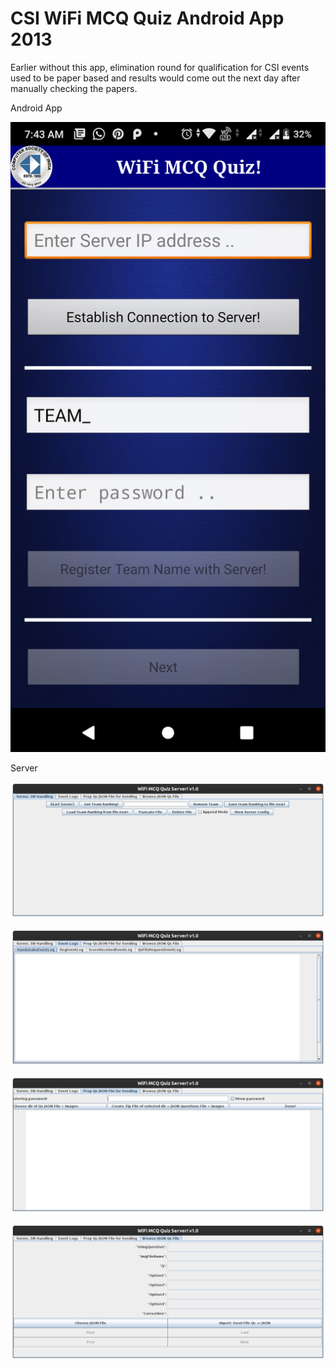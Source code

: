 # CSI WiFi MCQ Quiz Android App 2013

Earlier without this app, elimination round for qualification for CSI events used to be paper based and results would come out the next day after manually checking the papers.

Android App

![Android_Client1](https://raw.githubusercontent.com/riteshRcH/CSI_WiFi_MCQ_Quiz_Sockets/master/screenshots/Android_Client1.png)

Server

![Server1](https://raw.githubusercontent.com/riteshRcH/CSI_WiFi_MCQ_Quiz_Sockets/master/screenshots/Server1.png)

![Server2](https://raw.githubusercontent.com/riteshRcH/CSI_WiFi_MCQ_Quiz_Sockets/master/screenshots/Server2.png)

![Server3](https://raw.githubusercontent.com/riteshRcH/CSI_WiFi_MCQ_Quiz_Sockets/master/screenshots/Server3.png)

![Server4](https://raw.githubusercontent.com/riteshRcH/CSI_WiFi_MCQ_Quiz_Sockets/master/screenshots/Server4.png)
